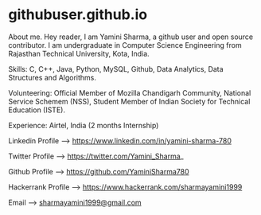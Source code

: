 # githubuser.github.io
About me.
Hey reader, I am Yamini Sharma, a github user and open source contributor. 
I am undergraduate in Computer Science Engineering from Rajasthan Technical University, Kota, India.

Skills:
       C, C++, Java, Python, MySQL, Github, Data Analytics, Data Structures and Algorithms.
          
Volunteering:
            Official Member of Mozilla Chandigarh Community, 
            National Service Schemem (NSS), 
            Student Member of Indian Society for Technical Education (ISTE).
          
Experience: 
              Airtel, India (2 months Internship)


Linkedin Profile --> https://www.linkedin.com/in/yamini-sharma-780

Twitter Profile --> https://twitter.com/Yamini_Sharma_

Github Profile --> https://github.com/YaminiSharma780

Hackerrank Profile --> https://www.hackerrank.com/sharmayamini1999

Email --> sharmayamini1999@gmail.com
